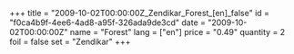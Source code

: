 +++
title = "2009-10-02T00:00:00Z_Zendikar_Forest_[en]_false"
id = "f0ca4b9f-4ee6-4ad8-a95f-326ada9de3cd"
date = "2009-10-02T00:00:00Z"
name = "Forest"
lang = ["en"]
price = "0.49"
quantity = 2
foil = false
set = "Zendikar"
+++
